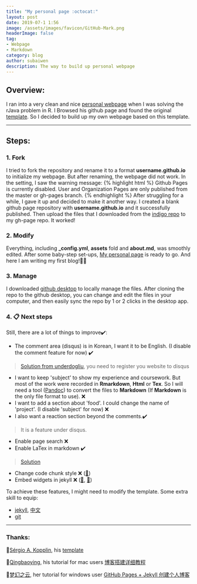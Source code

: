 ```yaml
---
title: "My personal page :octocat:"
layout: post
date: 2019-07-1 1:56
image: /assets/images/favicon/GitHub-Mark.png
headerImage: false
tag:
- Webpage
- Markdown
category: blog
author: subaiwen
description: The way to build up personal webpage
---
```


## Overview:

I ran into a very clean and nice [personal webpage](https://zhiyzuo.github.io/installation-rJava/) when I was solving the rJava problem in R. I Browsed his github page and found the original [template](https://github.com/sergiokopplin/indigo). So I decided to build up my own webpage based on this template.

---

## Steps:

### 1. Fork

I tried to fork the repository and rename it to a format **username.github.io** to initialize my webpage. But after renaming, the webpage did not work. In the setting, I saw the warning message: 
{% highlight html %}
Github Pages is currently disabled. User and Organization Pages are only published from the master or gh-pages branch.
{% endhighlight %}
After struggling for a while, I gave it up and decided to make it another way. I created a blank github page repository with **username.github.io** and it successfully published. Then upload the files that I downloaded from the [indigo repo](https://github.com/sergiokopplin/indigo) to my gh-page repo. It worked!

### 2. Modify

Everything, including **_config.yml**, **assets** fold and **about.md**, was smoothly edited. After some baby-step set-ups, [My personal page](https://subaiwen.github.io) is ready to go. And here I am writing my first blog!🍷🍷 

### 3. Manage

I downloaded [github desktop](https://desktop.github.com/) to locally manage the files. After cloning the repo to the github desktop, you can change and edit the files in your computer, and then easily sync the repo by 1 or 2 clicks in the desktop app.


### 4. 📋 Next steps

Still, there are a lot of things to improve✔️:

* The comment area (disqus) is in Korean, I want it to be English. (I disable the comment feature for now) ✔️   
> [Solution from underdogliu](https://github.com/sergiokopplin/indigo/issues/388), you need to register you website to disqus
* I want to keep 'subject' to show my experience and coursework. But most of the work were recorded in **Rmarkdown**, **Html** or **Tex**. So I will need a tool ([Pandoc](https://pandoc.org/index.htm)) to convert the files to **Markdown** (If **Markdown** is the only file format to use). ❌
* I want to add a section about 'food'. I could change the name of 'project'. (I disable 'subject' for now) ❌
* I also want a reaction section beyond the comments.✔️ 
> It is a feature under disqus.
* Enable page search ❌
* Enable LaTex in markdown ✔️  
> [Solution](http://zjuwhw.github.io/2017/06/04/MathJax.html)
* Change code chunk style ❌ ([🔗](https://github.com/sergiokopplin/indigo/issues/214))
* Embed widgets in jekyll ❌ ([🔗](https://github.com/nathancy/jekyll-embed-video), [🔗](https://datavizforall.org/iframe-github.html))

To achieve these features, I might need to modify the template. Some extra skill to equip:

* [jekyll](https://jekyllrb.com/), [中文](https://www.jekyll.com.cn/)
* [git](https://www.liaoxuefeng.com/wiki/896043488029600)

---
### Thanks:
🔗[Sérgio A. Kopplin](https://koppl.in/), his [template](https://koppl.in/indigo/)

🔗[Qingbaoying](https://github.com/qiubaiying), his tutorial for mac users [博客搭建详细教程](https://github.com/qiubaiying/qiubaiying.github.io/wiki/博客搭建详细教程)

🔗[梦幻之云](https://agcaiyun.github.io/), her tutorial for windows user [GitHub Pages + Jekyll 创建个人博客](https://www.jianshu.com/p/9535334ffd54)

